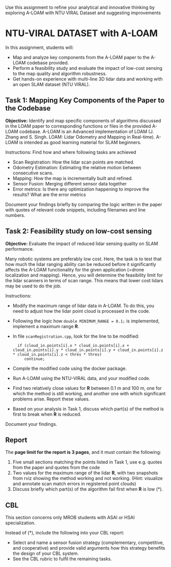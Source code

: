 
Use this assignment to refine your analytical and innovative thinking by exploring A-LOAM with NTU VIRAL Dataset and suggesting improvements

# NTU-VIRAL DATASET with A-LOAM

In this assignment, students will:

 - Map and analyze key components from the A-LOAM paper to the A-LOAM codebase provided.
 - Perform a feasibility study and evaluate the impact of low-cost sensing to the map quality and algorithm robustness.
 - Get hands-on experience with multi-line 3D lidar data and working with an open SLAM dataset (NTU VIRAL).

## Task 1: Mapping Key Components of the Paper to the Codebase
**Objective:** Identify and map specific components of algorithms discussed in the LOAM paper to corresponding functions or files in the provided A-LOAM codebase. A-LOAM is an Advanced implementation of LOAM (J. Zhang and S. Singh. LOAM: Lidar Odometry and Mapping in Real-time). A-LOAM is intended as good learning material for SLAM beginners.

Instructions: Find how and where following tasks are achieved
- Scan Registration: How the lidar scan points are matched.
- Odometry Estimation: Estimating the relative motion between consecutive scans.
- Mapping: How the map is incrementally built and refined.
- Sensor Fusion: Merging different sensor data together
- Error metrics: Is there any optimization happening to improve the results? What are the error metrics 

Document your findings briefly by comparing the logic 
written in the paper with quotes of relevant code snippets, 
including filenames and line numbers.

## Task 2: Feasibility study on low-cost sensing 
**Objective:** Evaluate the impact of reduced lidar sensing quality on SLAM performance.

Many robotic systems are preferably low cost. Here, the task is to test that how much the lidar ranging ability can be
reduced before it significantly affects the A-LOAM functionality for the given application (=drone localization and mapping).
Hence, you will determine the feasibility limit for the lidar scanners in terms of scan range.
This means that lower cost lidars may be used to do the job.

Instructions: 
 - Modify the maximum range of lidar data in A-LOAM. To do this, you need to adjust how the lidar point cloud is processed in the code.
 - Following the logic how `double MINIMUM_RANGE = 0.1;` is implemented, implement a maximum range **R**.

 - In file `scanRegistration.cpp`, look for the line to be modified:

         if (cloud_in.points[i].x * cloud_in.points[i].x + cloud_in.points[i].y * cloud_in.points[i].y + cloud_in.points[i].z * cloud_in.points[i].z < thres * thres)
            continue;

- Compile the modified code using the docker package.
- Run A-LOAM using the NTU-VIRAL data, and your modified code.
- Find two relatively close values for **R** between 0.1 m 
and 100 m, one for which the method is still working, and another one with which significant problems arise. Report these values.
- Based on your analysis in Task 1, discuss which part(s) of the method is first to break when
**R** is reduced.

Document your findings.

## Report

The **page limit for the report is 3 pages**, and it must contain the following:
 1. Five small sections matching the points listed in Task 1, use e.g. quotes from the paper and quotes from the code 
 2. Two values for the maximum range of the lidar **R**, with two snapshots from rviz showing the method working and not working. (Hint: visualize and annotate scan match errors in registered point clouds)
 3. Discuss briefly which part(s) of the algorithm fail first when **R** is low (*).

## CBL

This section concerns only MROB students with ASAI or HSAI specialization.

Instead of (*), include the following into your CBL report:

- Select and name a sensor fusion strategy (complementary, competitive, and cooperative) and provide valid arguments how this strategy benefits the design of your CBL system.
- See the CBL rubric to fulfil the remaining tasks.

